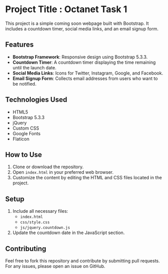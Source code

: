 # Project Title : Octanet Task 1 

This project is a simple coming soon webpage built with Bootstrap. It includes a countdown timer, social media links, and an email signup form.

## Features

- **Bootstrap Framework**: Responsive design using Bootstrap 5.3.3.
- **Countdown Timer**: A countdown timer displaying the time remaining until the launch date.
- **Social Media Links**: Icons for Twitter, Instagram, Google, and Facebook.
- **Email Signup Form**: Collects email addresses from users who want to be notified.

## Technologies Used

- HTML5
- Bootstrap 5.3.3
- jQuery
- Custom CSS
- Google Fonts
- Flaticon

## How to Use

1. Clone or download the repository.
2. Open `index.html` in your preferred web browser.
3. Customize the content by editing the HTML and CSS files located in the project.

## Setup

1. Include all necessary files:
    - `index.html`
    - `css/style.css`
    - `js/jquery.countdown.js`
2. Update the countdown date in the JavaScript section.

## Contributing

Feel free to fork this repository and contribute by submitting pull requests. For any issues, please open an issue on GitHub.
